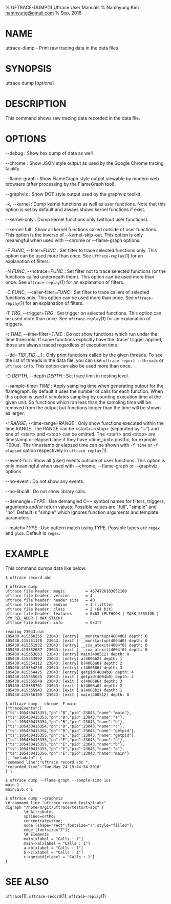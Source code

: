 % UFTRACE-DUMP(1) Uftrace User Manuals
% Namhyung Kim <namhyung@gmail.com>
% Sep, 2018

NAME
====
uftrace-dump - Print raw tracing data in the data files


SYNOPSIS
========
uftrace dump [*options*]


DESCRIPTION
===========
This command shows raw tracing data recorded in the data file.


OPTIONS
=======
\--debug
:   Show hex dump of data as well

\--chrome
:   Show JSON style output as used by the Google Chrome tracing facility.

\--flame-graph
:   Show FlameGraph style output viewable by modern web browsers (after
    processing by the FlameGraph tool).

\--graphviz
:   Show DOT style output used by the graphviz toolkit.

-k, \--kernel
:   Dump kernel functions as well as user functions.  Note that this option
    is set by default and always shows kernel functions if exist.

\--kernel-only
:   Dump kernel functions only (without user functions).

\--kernel-full
:   Show all kernel functions called outside of user functions.  This option
    is the inverse of \--kernel-skip-out.  This option is only meaningful
    when used with \--chrome or \--flame-graph options.

-F *FUNC*, \--filter=*FUNC*
:   Set filter to trace selected functions only.  This option can be used more
    than once.  See `uftrace-replay`(1) for an explanation of filters.

-N *FUNC*, \--notrace=*FUNC*
:   Set filter not to trace selected functions (or the functions called
    underneath them).  This option can be used more than once.
    See `uftrace-replay`(1) for an explanation of filters.

-C *FUNC*, \--caller-filter=*FUNC*
:   Set filter to trace callers of selected functions only.  This option can be
    used more than once.  See `uftrace-replay`(1) for an explanation of filters.

-T *TRG*, \--trigger=*TRG*
:   Set trigger on selected functions.  This option can be used more than once.
    See `uftrace-replay`(1) for an explanation of triggers.

-t *TIME*, \--time-filter=*TIME*
:   Do not show functions which run under the time threshold.  If some functions
    explicitly have the 'trace' trigger applied, those are always traced
    regardless of execution time.

\--tid=*TID*[,*TID*,...]
:   Only print functions called by the given threads.  To see the list of
    threads in the data file, you can use `uftrace report --threads` or
    `uftrace info`.  This option can also be used more than once.

-D *DEPTH*, \--depth *DEPTH*
:   Set trace limit in nesting level.

\--sample-time=*TIME*
:   Apply sampling time when generating output for the flamegraph.  By default
    it uses the number of calls for each function.  When this option is used it
    simulates sampling by counting execution time at the given unit.  So
    functions which ran less than the sampling time will be removed from the
    output but functions longer than the time will be shown as larger.

-r *RANGE*, \--time-range=*RANGE*
:   Only show functions executed within the time RANGE.  The RANGE can be
    \<start\>~\<stop\> (separated by "~") and one of \<start\> and \<stop\> can
    be omitted.  The \<start\> and \<stop\> are timestamp or elapsed time if
    they have \<time_unit\> postfix, for example '100us'.  The timestamp or
    elapsed time can be shown with `-f time` or `-f elapsed` option
    respectively in `uftrace replay`(1).

\--event-full
:   Show all (user) events outside of user functions.  This option is only
    meaningful when used with \--chrome, \--flame-graph or \--graphviz options.

\--no-event
:   Do not show any events.

\--no-libcall
:   Do not show library calls.

\--demangle=*TYPE*
:   Use demangled C++ symbol names for filters, triggers, arguments and/or
    return values.  Possible values are "full", "simple" and "no".  Default
    is "simple" which ignores function arguments and template parameters.

\--match=*TYPE*
:   Use pattern match using TYPE.  Possible types are `regex` and `glob`.
    Default is `regex`.


EXAMPLE
=======
This command dumps data like below:

    $ uftrace record abc

    $ uftrace dump
    uftrace file header: magic         = 4674726163652100
    uftrace file header: version       = 4
    uftrace file header: header size   = 40
    uftrace file header: endian        = 1 (little)
    uftrace file header: class         = 2 (64 bit)
    uftrace file header: features      = 0x63 (PLTHOOK | TASK_SESSION | SYM_REL_ADDR | MAX_STACK)
    uftrace file header: info          = 0x3ff

    reading 23043.dat
    105430.415350255  23043: [entry] __monstartup(4004d0) depth: 0
    105430.415351178  23043: [exit ] __monstartup(4004d0) depth: 0
    105430.415351932  23043: [entry] __cxa_atexit(4004f0) depth: 0
    105430.415352687  23043: [exit ] __cxa_atexit(4004f0) depth: 0
    105430.415353833  23043: [entry] main(400512) depth: 0
    105430.415353992  23043: [entry] a(4006b2) depth: 1
    105430.415354112  23043: [entry] b(4006a0) depth: 2
    105430.415354230  23043: [entry] c(400686) depth: 3
    105430.415354425  23043: [entry] getpid(4004b0) depth: 4
    105430.415355035  23043: [exit ] getpid(4004b0) depth: 4
    105430.415355549  23043: [exit ] c(400686) depth: 3
    105430.415355761  23043: [exit ] b(4006a0) depth: 2
    105430.415355943  23043: [exit ] a(4006b2) depth: 1
    105430.415356109  23043: [exit ] main(400512) depth: 0

    $ uftrace dump --chrome -F main
    {"traceEvents":[
    {"ts":105430415353,"ph":"B","pid":23043,"name":"main"},
    {"ts":105430415353,"ph":"B","pid":23043,"name":"a"},
    {"ts":105430415354,"ph":"B","pid":23043,"name":"b"},
    {"ts":105430415354,"ph":"B","pid":23043,"name":"c"},
    {"ts":105430415354,"ph":"B","pid":23043,"name":"getpid"},
    {"ts":105430415355,"ph":"E","pid":23043,"name":"getpid"},
    {"ts":105430415355,"ph":"E","pid":23043,"name":"c"},
    {"ts":105430415355,"ph":"E","pid":23043,"name":"b"},
    {"ts":105430415355,"ph":"E","pid":23043,"name":"a"},
    {"ts":105430415356,"ph":"E","pid":23043,"name":"main"}
    ], "metadata": {
    "command_line":"uftrace record abc ",
    "recorded_time":"Tue May 24 19:44:54 2016"
    } }

    $ uftrace dump --flame-graph --sample-time 1us
    main 1
    main;a;b;c 1

    $ uftrace dump --graphviz
    \# command_line "uftrace record tests/t-abc"
    digraph "/home/m/git/uftrace/tests/t-abc" {
            \# Attributes
            splines=ortho;
            concentrate=true;
            node [shape="rect",fontsize="7",style="filled"];
            edge [fontsize="7"];
            \# Elements
            main[xlabel = "Calls : 1"]
            main->a[xlabel = "Calls : 1"]
            a->b[xlabel = "Calls : 1"]
            b->c[xlabel = "Calls : 1"]
            c->getpid[xlabel = "Calls : 1"]
    }

SEE ALSO
========
`uftrace`(1), `uftrace-record`(1), `uftrace-replay`(1)
